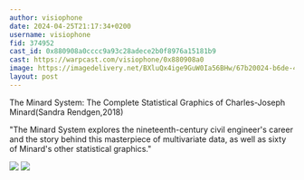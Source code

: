 ```yaml
---
author: visiophone
date: 2024-04-25T21:17:34+0200
username: visiophone
fid: 374952
cast_id: 0x880908a0cccc9a93c28adece2b0f8976a15181b9
cast: https://warpcast.com/visiophone/0x880908a0
image: https://imagedelivery.net/BXluQx4ige9GuW0Ia56BHw/67b20024-b6de-4bc9-ae9e-fcc8954e8300/original
layout: post
---
```

The Minard System: The Complete Statistical Graphics of Charles-Joseph Minard(Sandra Rendgen,2018)  
  
"The Minard System explores the nineteenth-century civil engineer's career and the story behind this masterpiece of multivariate data, as well as sixty of Minard's other statistical graphics."  

![](https://imagedelivery.net/BXluQx4ige9GuW0Ia56BHw/67b20024-b6de-4bc9-ae9e-fcc8954e8300/original)
![](https://imagedelivery.net/BXluQx4ige9GuW0Ia56BHw/f34e6e4d-b94a-434b-2ab0-27ab3ee9e100/original)